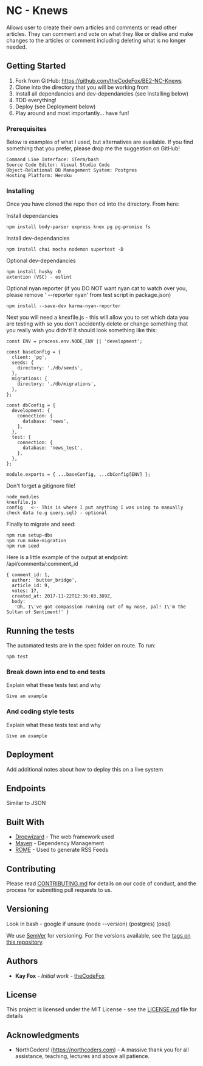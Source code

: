 # NC - Knews

Allows user to create their own articles and comments or read other articles. They can comment and vote on what they like or dislike and make changes to the articles or comment including deleting what is no longer needed.

## Getting Started

1. Fork from GitHub: https://github.com/theCodeFox/BE2-NC-Knews
2. Clone into the directory that you will be working from
3. Install all dependancies and dev-dependancies (see Installing below)
4. TDD everything!
5. Deploy (see Deployment below)
6. Play around and most importantly... have fun!

### Prerequisites

Below is examples of what I used, but alternatives are available. If you find something that you prefer, please drop me the suggestion on GitHub!

```
Command Line Interface: iTerm/bash
Source Code Editor: Visual Studio Code
Object-Relational DB Management System: Postgres
Hosting Platform: Heroku
```

### Installing

Once you have cloned the repo then cd into the directory. From here:

Install dependancies

```
npm install body-parser express knex pg pg-promise fs
```

Install dev-dependancies

```
npm install chai mocha nodemon supertest -D
```

Optional dev-dependancies

```
npm install husky -D
extention (VSC) - eslint
```

Optional nyan reporter (if you DO NOT want nyan cat to watch over you, please remove ' --reporter nyan' from test script in package.json)

```
npm install --save-dev karma-nyan-reporter
```

Next you will need a knexfile.js - this will allow you to set which data you are testing with so you don't accidently delete or change something that you really wish you didn't! It should look something like this:

```
const ENV = process.env.NODE_ENV || 'development';

const baseConfig = {
  client: 'pg',
  seeds: {
    directory: './db/seeds',
  },
  migrations: {
    directory: './db/migrations',
  },
};

const dbConfig = {
  development: {
    connection: {
      database: 'news',
    },
  },
  test: {
    connection: {
      database: 'news_test',
    },
  },
};

module.exports = { ...baseConfig, ...dbConfig[ENV] };
```

Don't forget a gitignore file!

```
node_modules
knexfile.js
config   <-- This is where I put anything I was using to manually check data (e.g query.sql) - optional
```

Finally to migrate and seed:

```
npm run setup-dbs
npm run make-migration
npm run seed
```

Here is a little example of the output at endpoint: /api/comments/:comment_id

```
{ comment_id: 1,
  author: 'butter_bridge',
  article_id: 9,
  votes: 17,
  created_at: 2017-11-22T12:36:03.389Z,
  body:
   'Oh, I\'ve got compassion running out of my nose, pal! I\'m the Sultan of Sentiment!' }
   ```

## Running the tests

The automated tests are in the spec folder on route. To run:

```
npm test
```

### Break down into end to end tests

Explain what these tests test and why

```
Give an example
```

### And coding style tests

Explain what these tests test and why

```
Give an example
```

## Deployment

Add additional notes about how to deploy this on a live system

## Endpoints

Similar to JSON

## Built With

* [Dropwizard](http://www.dropwizard.io/1.0.2/docs/) - The web framework used
* [Maven](https://maven.apache.org/) - Dependency Management
* [ROME](https://rometools.github.io/rome/) - Used to generate RSS Feeds

## Contributing

Please read [CONTRIBUTING.md](https://gist.github.com/PurpleBooth/b24679402957c63ec426) for details on our code of conduct, and the process for submitting pull requests to us.

## Versioning
Look in bash - google if unsure
(node --version)
(postgres)
(psql)

We use [SemVer](http://semver.org/) for versioning. For the versions available, see the [tags on this repository](https://github.com/your/project/tags). 

## Authors

* **Kay Fox** - *Initial work* - [theCodeFox](https://github.com/theCodeFox)

## License

This project is licensed under the MIT License - see the [LICENSE.md](LICENSE.md) file for details

## Acknowledgments

* NorthCoders! (https://northcoders.com) - A massive thank you for all assistance, teaching, lectures and above all patience.
